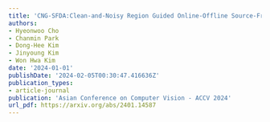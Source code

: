 ```yaml
---
title: 'CNG-SFDA:Clean-and-Noisy Region Guided Online-Offline Source-Free Domain Adaptation'
authors:
- Hyeonwoo Cho
- Chanmin Park
- Dong-Hee Kim
- Jinyoung Kim
- Won Hwa Kim
date: '2024-01-01'
publishDate: '2024-02-05T00:30:47.416636Z'
publication_types:
- article-journal
publication: 'Asian Conference on Computer Vision - ACCV 2024'
url_pdf: https://arxiv.org/abs/2401.14587
---
```

